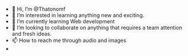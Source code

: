 - 👋 Hi, I’m @Thatonomf
- 👀 I’m interested in learning anything new and exciting.
- 🌱 I’m currently learning Web development
- 💞️ I’m looking to collaborate on anything that requires a team attention and fresh ideas.
- 📫 How to reach me through audio and images
- 

<!---
Thatonomf/Thatonomf is a ✨ special ✨ repository because its `README.md` (this file) appears on your GitHub profile.
You can click the Preview link to take a look at your changes.
--->
